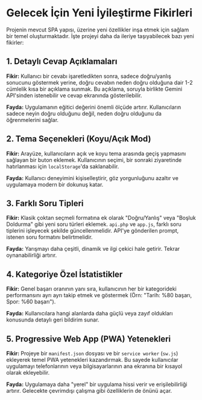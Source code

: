 # Gelecek İçin Yeni İyileştirme Fikirleri

Projenin mevcut SPA yapısı, üzerine yeni özellikler inşa etmek için sağlam bir temel oluşturmaktadır. İşte projeyi daha da ileriye taşıyabilecek bazı yeni fikirler:

## 1. Detaylı Cevap Açıklamaları

**Fikir:** Kullanıcı bir cevabı işaretledikten sonra, sadece doğru/yanlış sonucunu göstermek yerine, doğru cevabın neden doğru olduğuna dair 1-2 cümlelik kısa bir açıklama sunmak. Bu açıklama, soruyla birlikte Gemini API'sinden istenebilir ve cevap ekranında gösterilebilir.

**Fayda:** Uygulamanın eğitici değerini önemli ölçüde artırır. Kullanıcıların sadece neyin doğru olduğunu değil, neden doğru olduğunu da öğrenmelerini sağlar.

## 2. Tema Seçenekleri (Koyu/Açık Mod)

**Fikir:** Arayüze, kullanıcıların açık ve koyu tema arasında geçiş yapmasını sağlayan bir buton eklemek. Kullanıcının seçimi, bir sonraki ziyaretinde hatırlanması için `localStorage`'da saklanabilir.

**Fayda:** Kullanıcı deneyimini kişiselleştirir, göz yorgunluğunu azaltır ve uygulamaya modern bir dokunuş katar.

## 3. Farklı Soru Tipleri

**Fikir:** Klasik çoktan seçmeli formatına ek olarak "Doğru/Yanlış" veya "Boşluk Doldurma" gibi yeni soru türleri eklemek. `api.php` ve `app.js`, farklı soru tiplerini işleyecek şekilde güncellenmelidir. API'ye gönderilen prompt, istenen soru formatını belirtmelidir.

**Fayda:** Yarışmayı daha çeşitli, dinamik ve ilgi çekici hale getirir. Tekrar oynanabilirliği artırır.

## 4. Kategoriye Özel İstatistikler

**Fikir:** Genel başarı oranının yanı sıra, kullanıcının her bir kategorideki performansını ayrı ayrı takip etmek ve göstermek (Örn: "Tarih: %80 başarı, Spor: %60 başarı").

**Fayda:** Kullanıcılara hangi alanlarda daha güçlü veya zayıf oldukları konusunda detaylı geri bildirim sunar.

## 5. Progressive Web App (PWA) Yetenekleri

**Fikir:** Projeye bir `manifest.json` dosyası ve bir `service worker` (`sw.js`) ekleyerek temel PWA yetenekleri kazandırmak. Bu sayede kullanıcılar uygulamayı telefonlarının veya bilgisayarlarının ana ekranına bir kısayol olarak ekleyebilir.

**Fayda:** Uygulamaya daha "yerel" bir uygulama hissi verir ve erişilebilirliği artırır. Gelecekte çevrimdışı çalışma gibi özelliklerin de önünü açar.
